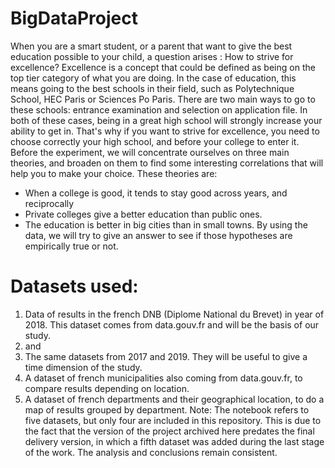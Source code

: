 # BigDataProject

When you are a smart student, or a parent that want to give the
best education possible to your child, a question arises : How to
strive for excellence?
Excellence is a concept that could be defined as being on the top
tier category of what you are doing. In the case of education, this
means going to the best schools in their field, such as
Polytechnique School, HEC Paris or Sciences Po Paris.
There are two main ways to go to these schools: entrance
examination and selection on application file. In both of these
cases, being in a great high school will strongly increase your
ability to get in.
That's why if you want to strive for excellence, you need to choose
correctly your high school, and before your college to enter it.
Before the experiment, we will concentrate ourselves on three main
theories, and broaden on them to find some interesting correlations
that will help you to make your choice. These theories are:
- When a college is good, it tends to stay good across years, and
reciprocally
- Private colleges give a better education than public ones.
- The education is better in big cities than in small towns.
By using the data, we will try to give an answer to see if those
hypotheses are empirically true or not.

# Datasets used:
1. Data of results in the french DNB (Diplome National du Brevet) in year of 2018. This
dataset comes from data.gouv.fr and will be the basis of our study.
2. and
3. The same datasets from 2017 and 2019. They will be useful to give a time dimension of
the study.
4. A dataset of french municipalities also coming from data.gouv.fr, to compare results
depending on location.
5. A dataset of french departments and their geographical location, to do a map of results
grouped by department.
Note: The notebook refers to five datasets, but only four are included in this repository. This is due to the fact that the version of the project archived here predates the final delivery version, in which a fifth dataset was added during the last stage of the work. The analysis and conclusions remain consistent.
